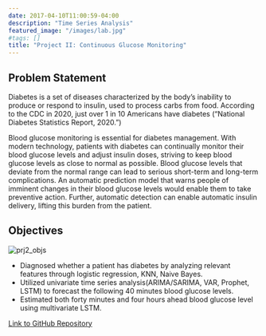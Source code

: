 ```yaml
---
date: 2017-04-10T11:00:59-04:00
description: "Time Series Analysis"
featured_image: "/images/lab.jpg"
#tags: []
title: "Project II: Continuous Glucose Monitoring"
---
```

## Problem Statement
Diabetes is a set of diseases characterized by the body’s inability to produce or respond to insulin, used to process carbs from food. According to the CDC in 2020, just over 1 in 10 Americans have diabetes (“National Diabetes Statistics Report, 2020.”)

Blood glucose monitoring is essential for diabetes management. With modern technology, patients with diabetes can continually monitor their blood glucose levels and adjust insulin doses, striving to keep blood glucose levels as close to normal as possible. Blood glucose levels that deviate from the normal range can lead to serious short-term and long-term complications. An automatic prediction model that warns people of imminent changes in their blood glucose levels would enable them to take preventive action. Further, automatic detection can enable automatic insulin delivery, lifting this burden from the patient.

## Objectives
![prj2_objs](/images/prj2_objs.png)

* Diagnosed whether a patient has diabetes by analyzing relevant features through logistic regression, KNN, Naive Bayes.
* Utilized univariate time series analysis(ARIMA/SARIMA, VAR, Prophet, LSTM) to forecast the following 40 minutes blood glucose levels.
* Estimated both forty minutes and four hours ahead blood glucose level using multivariate LSTM.


[Link to GitHub Repository](https://github.com/A-Y-Yang/CSP-571-Continuous-Glucose-Monitoring-master)
